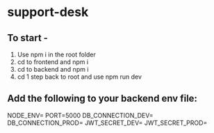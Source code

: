 # support-desk

## To start -

1. Use npm i in the root folder
2. cd to frontend and npm i
3. cd to backend and npm i
4. cd 1 step back to root and use npm run dev

## Add the following to your backend env file:

NODE_ENV=
PORT=5000
DB_CONNECTION_DEV=
DB_CONNECTION_PROD=
JWT_SECRET_DEV=
JWT_SECRET_PROD=

